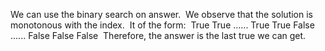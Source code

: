 We can use the binary search on answer.
​
We observe that the solution is monotonous with the index.
​
It of the form:
​
True True ...... True True False ...... False False False
​
Therefore, the answer is the last true we can get.